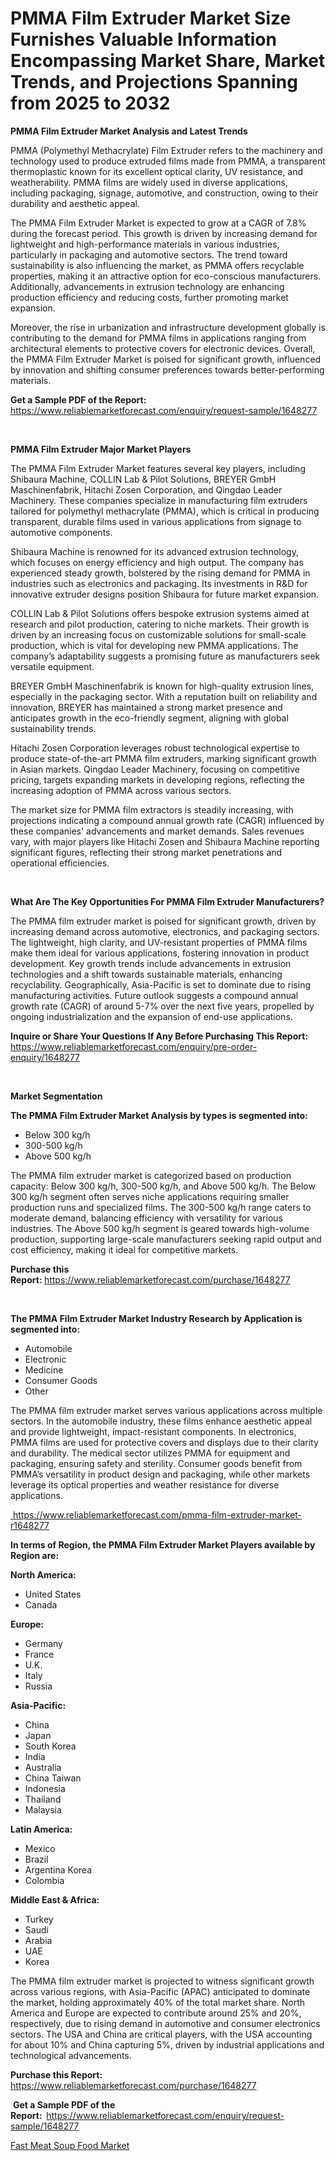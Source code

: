 <p><h1>PMMA Film Extruder Market Size Furnishes Valuable Information Encompassing Market Share, Market Trends, and Projections Spanning from 2025 to 2032</h1></p><p><strong>PMMA Film Extruder Market Analysis and Latest Trends</strong></p>
<p><p>PMMA (Polymethyl Methacrylate) Film Extruder refers to the machinery and technology used to produce extruded films made from PMMA, a transparent thermoplastic known for its excellent optical clarity, UV resistance, and weatherability. PMMA films are widely used in diverse applications, including packaging, signage, automotive, and construction, owing to their durability and aesthetic appeal.</p><p>The PMMA Film Extruder Market is expected to grow at a CAGR of 7.8% during the forecast period. This growth is driven by increasing demand for lightweight and high-performance materials in various industries, particularly in packaging and automotive sectors. The trend toward sustainability is also influencing the market, as PMMA offers recyclable properties, making it an attractive option for eco-conscious manufacturers. Additionally, advancements in extrusion technology are enhancing production efficiency and reducing costs, further promoting market expansion. </p><p>Moreover, the rise in urbanization and infrastructure development globally is contributing to the demand for PMMA films in applications ranging from architectural elements to protective covers for electronic devices. Overall, the PMMA Film Extruder Market is poised for significant growth, influenced by innovation and shifting consumer preferences towards better-performing materials.</p></p>
<p><strong>Get a Sample PDF of the Report:&nbsp;</strong> <a href="https://www.reliablemarketforecast.com/enquiry/request-sample/1648277?utm_campaign=2481&utm_medium=2&utm_source=Github&utm_content=ia&utm_term=25032025&utm_id=pmma-film-extruder">https://www.reliablemarketforecast.com/enquiry/request-sample/1648277</a></p>
<p>&nbsp;</p>
<p><strong>PMMA Film Extruder Major Market Players</strong></p>
<p><p>The PMMA Film Extruder Market features several key players, including Shibaura Machine, COLLIN Lab & Pilot Solutions, BREYER GmbH Maschinenfabrik, Hitachi Zosen Corporation, and Qingdao Leader Machinery. These companies specialize in manufacturing film extruders tailored for polymethyl methacrylate (PMMA), which is critical in producing transparent, durable films used in various applications from signage to automotive components.</p><p>Shibaura Machine is renowned for its advanced extrusion technology, which focuses on energy efficiency and high output. The company has experienced steady growth, bolstered by the rising demand for PMMA in industries such as electronics and packaging. Its investments in R&D for innovative extruder designs position Shibaura for future market expansion.</p><p>COLLIN Lab & Pilot Solutions offers bespoke extrusion systems aimed at research and pilot production, catering to niche markets. Their growth is driven by an increasing focus on customizable solutions for small-scale production, which is vital for developing new PMMA applications. The company’s adaptability suggests a promising future as manufacturers seek versatile equipment.</p><p>BREYER GmbH Maschinenfabrik is known for high-quality extrusion lines, especially in the packaging sector. With a reputation built on reliability and innovation, BREYER has maintained a strong market presence and anticipates growth in the eco-friendly segment, aligning with global sustainability trends.</p><p>Hitachi Zosen Corporation leverages robust technological expertise to produce state-of-the-art PMMA film extruders, marking significant growth in Asian markets. Qingdao Leader Machinery, focusing on competitive pricing, targets expanding markets in developing regions, reflecting the increasing adoption of PMMA across various sectors.</p><p>The market size for PMMA film extractors is steadily increasing, with projections indicating a compound annual growth rate (CAGR) influenced by these companies' advancements and market demands. Sales revenues vary, with major players like Hitachi Zosen and Shibaura Machine reporting significant figures, reflecting their strong market penetrations and operational efficiencies.</p></p>
<p>&nbsp;</p>
<p><strong>What Are The Key Opportunities For PMMA Film Extruder Manufacturers?</strong></p>
<p><p>The PMMA film extruder market is poised for significant growth, driven by increasing demand across automotive, electronics, and packaging sectors. The lightweight, high clarity, and UV-resistant properties of PMMA films make them ideal for various applications, fostering innovation in product development. Key growth trends include advancements in extrusion technologies and a shift towards sustainable materials, enhancing recyclability. Geographically, Asia-Pacific is set to dominate due to rising manufacturing activities. Future outlook suggests a compound annual growth rate (CAGR) of around 5-7% over the next five years, propelled by ongoing industrialization and the expansion of end-use applications.</p></p>
<p><strong>Inquire or Share Your Questions If Any Before Purchasing This Report:</strong> <a href="https://www.reliablemarketforecast.com/enquiry/pre-order-enquiry/1648277?utm_campaign=2481&utm_medium=2&utm_source=Github&utm_content=ia&utm_term=25032025&utm_id=pmma-film-extruder">https://www.reliablemarketforecast.com/enquiry/pre-order-enquiry/1648277</a></p>
<p>&nbsp;</p>
<p><strong>Market Segmentation</strong></p>
<p><strong>The PMMA Film Extruder Market Analysis by types is segmented into:</strong></p>
<p><ul><li>Below 300 kg/h</li><li>300-500 kg/h</li><li>Above 500 kg/h</li></ul></p>
<p><p>The PMMA film extruder market is categorized based on production capacity: Below 300 kg/h, 300-500 kg/h, and Above 500 kg/h. The Below 300 kg/h segment often serves niche applications requiring smaller production runs and specialized films. The 300-500 kg/h range caters to moderate demand, balancing efficiency with versatility for various industries. The Above 500 kg/h segment is geared towards high-volume production, supporting large-scale manufacturers seeking rapid output and cost efficiency, making it ideal for competitive markets.</p></p>
<p><strong>Purchase this Report:&nbsp;</strong><a href="https://www.reliablemarketforecast.com/purchase/1648277?utm_campaign=2481&utm_medium=2&utm_source=Github&utm_content=ia&utm_term=25032025&utm_id=pmma-film-extruder">https://www.reliablemarketforecast.com/purchase/1648277</a></p>
<p>&nbsp;</p>
<p><strong>The PMMA Film Extruder Market Industry Research by Application is segmented into:</strong></p>
<p><ul><li>Automobile</li><li>Electronic</li><li>Medicine</li><li>Consumer Goods</li><li>Other</li></ul></p>
<p><p>The PMMA film extruder market serves various applications across multiple sectors. In the automobile industry, these films enhance aesthetic appeal and provide lightweight, impact-resistant components. In electronics, PMMA films are used for protective covers and displays due to their clarity and durability. The medical sector utilizes PMMA for equipment and packaging, ensuring safety and sterility. Consumer goods benefit from PMMA’s versatility in product design and packaging, while other markets leverage its optical properties and weather resistance for diverse applications.</p></p>
<p><a href="https://www.reliablemarketforecast.com/pmma-film-extruder-market-r1648277?utm_campaign=2481&utm_medium=2&utm_source=Github&utm_content=ia&utm_term=25032025&utm_id=pmma-film-extruder">&nbsp;https://www.reliablemarketforecast.com/pmma-film-extruder-market-r1648277</a></p>
<p><strong>In terms of Region, the PMMA Film Extruder Market Players available by Region are:</strong></p>
<p>
    <p> <strong> North America: </strong>
        <ul>
            <li>United States</li>
            <li>Canada</li>
        </ul>
        </p> 
    <p> <strong> Europe: </strong>
        <ul>
            <li>Germany</li>
            <li>France</li>
            <li>U.K.</li>
            <li>Italy</li>
            <li>Russia</li>
        </ul>
        </p> 
    <p> <strong> Asia-Pacific: </strong>
        <ul>
            <li>China</li>
            <li>Japan</li>
            <li>South Korea</li>
            <li>India</li>
            <li>Australia</li>
            <li>China Taiwan</li>
            <li>Indonesia</li>
            <li>Thailand</li>
            <li>Malaysia</li>
        </ul>
        </p> 
    <p> <strong> Latin America: </strong>
        <ul>
            <li>Mexico</li>
            <li>Brazil</li>
            <li>Argentina Korea</li>
            <li>Colombia</li>
        </ul>
        </p> 
    <p> <strong> Middle East & Africa: </strong>
        <ul>
            <li>Turkey</li>
            <li>Saudi</li>
            <li>Arabia</li>
            <li>UAE</li>
            <li>Korea</li>
        </ul>
    </p>
    </p>
<p><p>The PMMA film extruder market is projected to witness significant growth across various regions, with Asia-Pacific (APAC) anticipated to dominate the market, holding approximately 40% of the total market share. North America and Europe are expected to contribute around 25% and 20%, respectively, due to rising demand in automotive and consumer electronics sectors. The USA and China are critical players, with the USA accounting for about 10% and China capturing 5%, driven by industrial applications and technological advancements.</p></p>
<p><strong>Purchase this Report: </strong><a href="https://www.reliablemarketforecast.com/purchase/1648277?utm_campaign=2481&utm_medium=2&utm_source=Github&utm_content=ia&utm_term=25032025&utm_id=pmma-film-extruder">https://www.reliablemarketforecast.com/purchase/1648277</a></p>
<p>&nbsp;<strong>Get a Sample PDF of the Report:&nbsp;&nbsp;</strong><a href="https://www.reliablemarketforecast.com/enquiry/request-sample/1648277?utm_campaign=2481&utm_medium=2&utm_source=Github&utm_content=ia&utm_term=25032025&utm_id=pmma-film-extruder">https://www.reliablemarketforecast.com/enquiry/request-sample/1648277</a></p>
<p><strong></strong></p>
<p><p><a href="https://github.com/ovtkosle/Market-Research-Report-List-1/blob/main/fast-meat-soup-food-market.md?utm_campaign=2481&utm_medium=2&utm_source=Github&utm_content=ia&utm_term=25032025&utm_id=pmma-film-extruder">Fast Meat Soup Food Market</a></p></p>